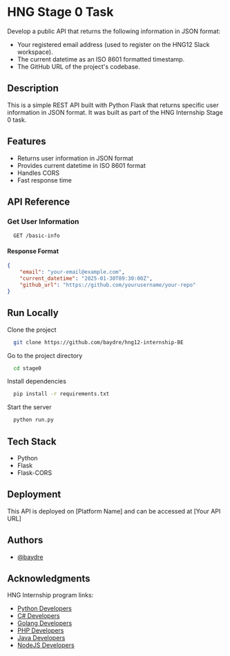 # HNG Stage 0 Task

Develop a public API that returns the following information in JSON format:
- Your registered email address (used to register on the HNG12 Slack workspace).
- The current datetime as an ISO 8601 formatted timestamp.
- The GitHub URL of the project's codebase.

## Description

This is a simple REST API built with Python Flask that returns specific user information in JSON format. It was built as part of the HNG Internship Stage 0 task.

## Features

- Returns user information in JSON format
- Provides current datetime in ISO 8601 format
- Handles CORS
- Fast response time

## API Reference

### Get User Information

```http
  GET /basic-info
```

#### Response Format

```json
{
    "email": "your-email@example.com",
    "current_datetime": "2025-01-30T09:30:00Z",
    "github_url": "https://github.com/yourusername/your-repo"
}
```

## Run Locally

Clone the project

```bash
  git clone https://github.com/baydre/hng12-internship-BE
```

Go to the project directory

```bash
  cd stage0
```

Install dependencies

```bash
  pip install -r requirements.txt
```

Start the server

```bash
  python run.py
```

## Tech Stack

- Python
- Flask
- Flask-CORS

## Deployment

This API is deployed on [Platform Name] and can be accessed at [Your API URL]

## Authors

- [@baydre](https://github.com/baydre)

## Acknowledgments

HNG Internship program links:
- [Python Developers](https://hng.tech/hire/python-developers)
- [C# Developers](https://hng.tech/hire/csharp-developers)
- [Golang Developers](https://hng.tech/hire/golang-developers)
- [PHP Developers](https://hng.tech/hire/php-developers)
- [Java Developers](https://hng.tech/hire/java-developers)
- [NodeJS Developers](https://hng.tech/hire/nodejs-developers)